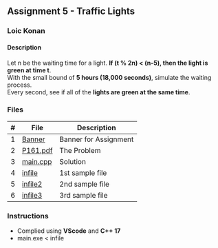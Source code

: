 ## Assignment 5 - Traffic Lights

### Loic Konan

#### Description

Let n be the waiting time for a light. **If (t % 2n) < (n-5), then the light is green at time t**.<br>
With the small bound of **5 hours (18,000 seconds)**, simulate the waiting process.<br>
Every second, see if all of the **lights are green at the same time**.

### Files

|   #   | File                 | Description           |
| :---: | -------------------- | --------------------- |
|   1   | [Banner](Banner)     | Banner for Assignment |
|   2   | [P161.pdf](P161.pdf) | The Problem           |
|   3   | [main.cpp](main.cpp) | Solution              |
|   4   | [infile](infile)     | 1st sample file       |
|   5   | [infile2](infile2)   | 2nd sample file       |
|   6   | [infile3](infile3)   | 3rd sample file       |

### Instructions

- Complied using **VScode** and **C++ 17**
- main.exe < infile
